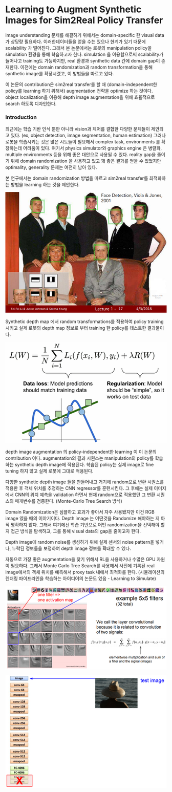 # Learning to Augment Synthetic Images for Sim2Real Policy Transfer

image understanding 문제를 해결하기 위해서는 domain-specific 한 visual data가 상당량 필요하다. 이러한데이터들을 얻을 수는 있으나 한계가 있기 때문에 scalability 가 떨어진다. 그래서 본 논문에서는 로봇의 manipulation policy을 simulation 환경을 통해 학습하고자 한다. simulation 을 이용함으로써 scalability가 늘어나고 training도 가능하지만, real 환경과 synthetic data 간에 domain gap이 존재한다. 이전에는 domain randomization과 random transformation을 통해 synthetic image를 확장시켰고, 이 방법들을 따르고 있다. 

이 논문의 contribution은  sim2real transfer를 할 때 \(domain-independent한 policy를 learning 하기 위해서\) augmentation 전략을 optimize 하는 것이다. object localization을 이용해 depth image augmentation을 위해 효율적으로 search 하도록 디자인한다. 

### Introduction

최근에는 학습 기반 인식 뿐만 아니라 vision과 제어를 결합한 다양한 문제들이 제안되고 있다. \(ex, object detection, image segmentation, human estimation\) 그러나 로봇을 학습시키는 것은 많은 시도들이 필요해서 complex task, environments 를 확장하는데 어려움이 있다. 여기서 physics simulator와 graphics engine 은 병렬화, multiple environments 등을 위해 좋은 대안으로 사용될 수 있다. reality gap을 줄이기 위해 domain randomization 을 사용하고 있고 꽤 좋은 결과를 얻을 수 있었지만 optimality, generality 문제는 여전히 남아 있다. 

본 연구에서는 domain randomization 방법을 따르고 sim2real transfer를 최적화하는 방법을 learning 하는 것을 제안한다. 



![](../.gitbook/assets/image%20%288%29.png)

Synthetic depth map 에서 random transformations를 적용하여 policy training 시키고 실제 로봇의 depth map 정보로 부터 training 한 policy를 테스트한 결과물이다.

![](../.gitbook/assets/image%20%2891%29.png)

depth image augmentation 의 policy-independent한 learning 이 이 논문의 contribution 이다. augmentation의 결과 시퀀스는 manipulation의 policy를 학습하는 synthetic depth image에 적용된다.  학습된 policy는 실제 image로 fine tuning 하지 않고 실제 로봇에 그대로 적용된다. 

다양한 synthetic depth image 들을 만들어내고 거기에 random으로 변환 시퀀스를 적용한 후 객체 위치를 추정하는 CNN regressor를 훈련시킨다. 그 후에는 실제 이미지에서 CNN의 위치 예측을 validation 하면서 현재 random으로 적용했던 그 변환 시퀀스의 매개변수를 검증한다.  \(Monte-Carlo Tree Search 방식\)

Domain Randomization은 심플하고 효과가 좋아서 자주 사용됐지만 이건 RGB image 였을 때의 이야기이다. Depth image 는 어떤것을 Randomize 해야하는 지 아직 명확하지 않다. 그래서 여기에선 학습 기반으로 어떤 randomization을 선택해야 할 지 접근 방식을 탐색하고, 그를 통해 visual data의 gap을 줄이고자 한다.

Depth image에 random noise를 생성하기 위해 실제 센서의 noise pattern을 넣거나, 누락된 정보들을 보정하여 depth image 정보를 확대할 수 있다. 

자동으로 가장 좋은 augmentation을 찾기 위해서 RL을 사용하거나 수많은 GPU 자원이 필요하다. 그래서 Monte Carlo Tree Search를 사용해서 사전에 기록된 real image에서의 객체 위치를 예측해서 proxy task 내에서 최적화를 한다. \(시뮬레이션의 렌더링 파이프라인을 학습하는 아이디어의 논문도 있음 - Learning to Simulate\)

![](../.gitbook/assets/image%20%28259%29.png)

![](../.gitbook/assets/image%20%28229%29.png)



